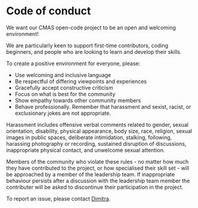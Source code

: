 # Code of conduct

We want our CMAS open-code project to be an open and welcoming environment! 

We are particularly keen to support first-time contributors, coding beginners, and people who are looking to learn and develop their skills.

To create a positive environment for everyone, please:

* Use welcoming and inclusive language
* Be respectful of differing viewpoints and experiences
* Gracefully accept constructive criticism
* Focus on what is best for the community
* Show empathy towards other community members
* Behave professionally. Remember that harassment and sexist, racist, or exclusionary jokes are not appropriate.

Harassment includes offensive verbal comments related to gender, sexual orientation, disability, physical appearance, body size, race, religion, sexual images in public spaces, deliberate intimidation, stalking, following, harassing photography or recording, sustained disruption of discussions, inappropriate physical contact, and unwelcome sexual attention.

Members of the community who violate these rules - no matter how much they have contributed to the project, or how specialised their skill set - will be approached by a member of the leadership team. If inappropriate behaviour persists after a discussion with the leadership team member the contributer will be asked to discontinue their participation in the project.

To report an issue, please contact [Dimitra](https://github.com/dblana). 

